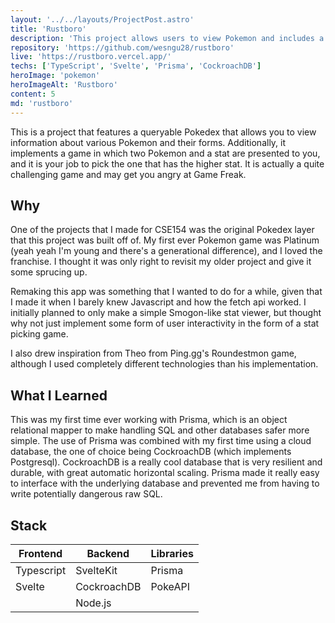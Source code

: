 ```yaml
---
layout: '../../layouts/ProjectPost.astro'
title: 'Rustboro'
description: 'This project allows users to view Pokemon and includes a challenge feature, where users choose the Pokemon with the higher value for a specified stat.'
repository: 'https://github.com/wesngu28/rustboro'
live: 'https://rustboro.vercel.app/'
techs: ['TypeScript', 'Svelte', 'Prisma', 'CockroachDB']
heroImage: 'pokemon'
heroImageAlt: 'Rustboro'
content: 5
md: 'rustboro'
---
```


This is a project that features a queryable Pokedex that allows you to view information about various Pokemon and their forms. Additionally, it implements a game in which two Pokemon and a stat are presented to you, and it is your job to pick the one that has the higher stat. It is actually a quite challenging game and may get you angry at Game Freak.

## Why

One of the projects that I made for CSE154 was the original Pokedex layer that this project was built off of. My first ever Pokemon game was Platinum (yeah yeah I'm young and there's a generational difference), and I loved the franchise. I thought it was only right to revisit my older project and give it some sprucing up.

Remaking this app was something that I wanted to do for a while, given that I made it when I barely knew Javascript and how the fetch api worked. I initially planned to only make a simple Smogon-like stat viewer, but thought why not just implement some form of user interactivity in the form of a stat picking game.

I also drew inspiration from Theo from Ping.gg's Roundestmon game, although I used completely different technologies than his implementation.

## What I Learned

This was my first time ever working with Prisma, which is an object relational mapper to make handling SQL and other databases safer more simple. The use of Prisma was combined with my first time using a cloud database, the one of choice being CockroachDB (which implements Postgresql). CockroachDB is a really cool database that is very resilient and durable, with great automatic horizontal scaling. Prisma made it really easy to interface with the underlying database and prevented me from having to write potentially dangerous raw SQL.

## Stack

| Frontend    | Backend     | Libraries
| ----------- | ----------- | ----------- |
| Typescript      | SvelteKit      | Prisma |
| Svelte   |    CockroachDB     | PokeAPI |
|          |         Node.js         |
